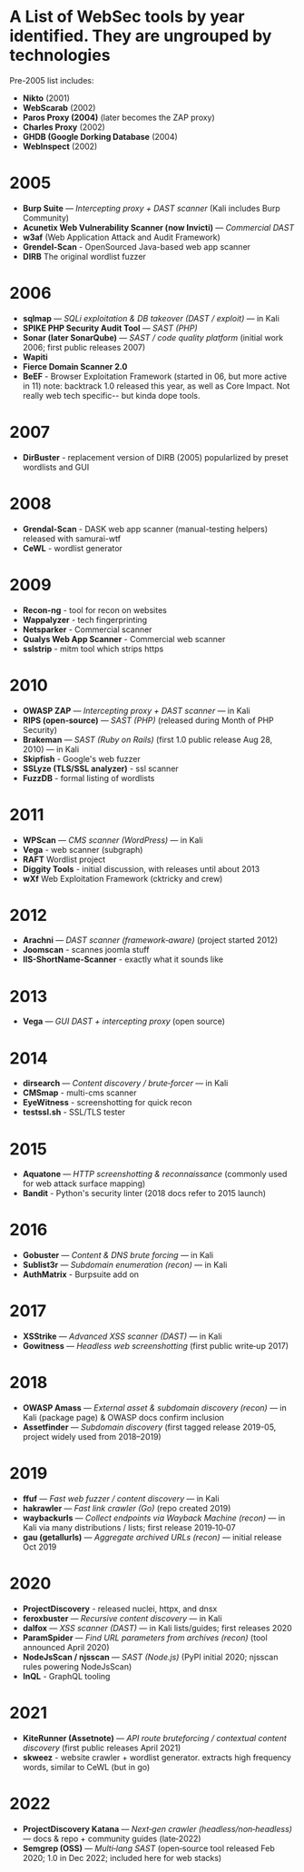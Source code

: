# A List of WebSec tools by year identified.  They are ungrouped by technologies

Pre-2005 list includes:
- **Nikto** (2001)
- **WebScarab** (2002)
- **Paros Proxy (2004)** (later becomes the ZAP proxy)
- **Charles Proxy** (2002)
- **GHDB (Google Dorking Database** (2004)
- **WebInspect** (2002)

# 2005
- **Burp Suite** — _Intercepting proxy + DAST scanner_ (Kali includes Burp Community) 
- **Acunetix Web Vulnerability Scanner (now Invicti)** — _Commercial DAST_ 
- **w3af** (Web Application Attack and Audit Framework)
- **Grendel-Scan** - OpenSourced Java-based web app scanner
- **DIRB** The original wordlist fuzzer

# 2006
- **sqlmap** — _SQLi exploitation & DB takeover (DAST / exploit)_ — in Kali
- **SPIKE PHP Security Audit Tool** — _SAST (PHP)_ 
- **Sonar (later SonarQube)** — _SAST / code quality platform_ (initial work 2006; first public releases 2007) 
- **Wapiti**
- **Fierce Domain Scanner 2.0**
- **BeEF** - Browser Exploitation Framework (started in 06, but more active in 11)
  note: backtrack 1.0 released this year, as well as Core Impact.  Not really web tech specific-- but kinda dope tools.
 
# 2007
- **DirBuster** - replacement version of DIRB (2005) popularlized by preset wordlists and GUI

# 2008
- **Grendal-Scan** - DASK web app scanner (manual-testing helpers)  released with samurai-wtf
- **CeWL** - wordlist generator

# 2009
- **Recon-ng** - tool for recon on websites
- **Wappalyzer** - tech fingerprinting
- **Netsparker** - Commercial scanner
- **Qualys Web App Scanner** - Commercial web scanner
- **sslstrip** - mitm tool which strips https

# 2010
- **OWASP ZAP** — _Intercepting proxy + DAST scanner_ — in Kali 
- **RIPS (open‑source)** — _SAST (PHP)_ (released during Month of PHP Security)
- **Brakeman** — _SAST (Ruby on Rails)_ (first 1.0 public release Aug 28, 2010) — in Kali
- **Skipfish** - Google's web fuzzer
- **SSLyze (TLS/SSL analyzer)** - ssl scanner
- **FuzzDB** - formal listing of wordlists

# 2011
- **WPScan** — _CMS scanner (WordPress)_ — in Kali
- **Vega** - web scanner (subgraph)
- **RAFT** Wordlist project
- **Diggity Tools** - initial discussion, with releases until about 2013
- **wXf** Web Exploitation Framework (cktricky and crew)
  
# 2012
- **Arachni** — _DAST scanner (framework‑aware)_ (project started 2012)
- **Joomscan** - scannes joomla stuff
- **IIS-ShortName-Scanner** - exactly what it sounds like
  
# 2013
- **Vega** — _GUI DAST + intercepting proxy_ (open source)

# 2014
- **dirsearch** — _Content discovery / brute‑forcer_ — in Kali 
- **CMSmap** - multi-cms scanner
- **EyeWitness** - screenshotting for quick recon
- **testssl.sh** - SSL/TLS tester

# 2015
- **Aquatone** — _HTTP screenshotting & reconnaissance_ (commonly used for web attack surface mapping)
- **Bandit** - Python's security linter (2018 docs refer to 2015 launch)

# 2016
- **Gobuster** — _Content & DNS brute forcing_ — in Kali 
- **Sublist3r** — _Subdomain enumeration (recon)_ — in Kali
- **AuthMatrix** - Burpsuite add on

# 2017
- **XSStrike** — _Advanced XSS scanner (DAST)_ — in Kali 
- **Gowitness** — _Headless web screenshotting_ (first public write‑up 2017)

# 2018
- **OWASP Amass** — _External asset & subdomain discovery (recon)_ — in Kali (package page) & OWASP docs confirm inclusion 
- **Assetfinder** — _Subdomain discovery_ (first tagged release 2019-05, project widely used from 2018–2019) 
    

# 2019
- **ffuf** — _Fast web fuzzer / content discovery_ — in Kali 
- **hakrawler** — _Fast link crawler (Go)_ (repo created 2019) 
- **waybackurls** — _Collect endpoints via Wayback Machine (recon)_ — in Kali via many distributions / lists; first release 2019‑10‑07
- **gau (getallurls)** — _Aggregate archived URLs (recon)_ — initial release Oct 2019 

# 2020
- **ProjectDiscovery** - released nuclei, httpx, and dnsx
- **feroxbuster** — _Recursive content discovery_ — in Kali
- **dalfox** — _XSS scanner (DAST)_ — in Kali lists/guides; first releases 2020 
- **ParamSpider** — _Find URL parameters from archives (recon)_ (tool announced April 2020) 
- **NodeJsScan / njsscan** — _SAST (Node.js)_ (PyPI initial 2020; njsscan rules powering NodeJsScan)
- **InQL** - GraphQL tooling
    
# 2021
- **KiteRunner (Assetnote)** — _API route bruteforcing / contextual content discovery_ (first public releases April 2021)
- **skweez** - website crawler + wordlist generator.  extracts high frequency words, similar to CeWL (but in go)
  
# 2022
- **ProjectDiscovery Katana** — _Next‑gen crawler (headless/non‑headless)_ — docs & repo + community guides (late‑2022) 
- **Semgrep (OSS)** — _Multi‑lang SAST_ (open‑source tool released Feb 2020; 1.0 in Dec 2022; included here for web stacks) 
